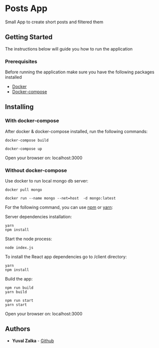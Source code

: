 
# Posts App
  
Small App to create short posts and filtered them  
  
## Getting Started  
  
The instructions below will guide you how to run the application  
  
### Prerequisites  
  
Before running the application make sure you have the following packages installed
  
* [Docker](https://docs.docker.com/install/linux/docker-ce/fedora/#install-docker-ce)
*  [Docker-compose](https://docs.docker.com/compose/install/)   
  
## Installing  
  
### With docker-compose  
After docker & docker-compose installed, run the following commands:
  
```  
docker-compose build 
```  
```
docker-compose up  
```  
  
Open your browser on: localhost:3000
  
### Without docker-compose  
Use docker to run local mongo db server:
```
docker pull mongo
```
```
docker run --name mongo --net=host  -d mongo:latest
```
For the following command, you can use [npm](https://www.npmjs.com/) or [yarn](https://yarnpkg.com/en/):

Server dependencies installation:
```  
yarn
npm install 
```  
Start the node process:
```
node index.js
```
To install the React app dependencies go to /client  directory:
```  
yarn
npm install 
```
Build the app:  
```
npm run build
yarn build  
```  
```
npm run start
yarn start 
```  
 Open your browser on: localhost:3000
## Authors  
  
* **Yuval Zalka**  - [Github](https://github.com/yuvalic)  